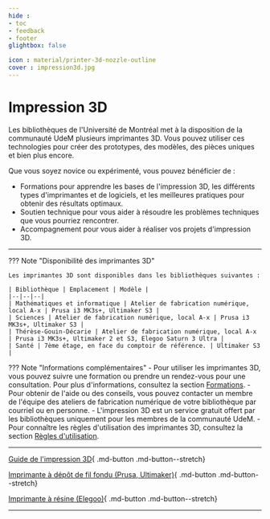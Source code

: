```yaml
---
hide : 
- toc
- feedback
- footer
glightbox: false

icon : material/printer-3d-nozzle-outline
cover : impression3d.jpg
---
```


# Impression 3D

Les bibliothèques de l'Université de Montréal met à la disposition de la communauté UdeM plusieurs imprimantes 3D. Vous pouvez utiliser ces technologies pour créer des prototypes, des modèles, des pièces uniques et bien plus encore.

Que vous soyez novice ou expérimenté, vous pouvez bénéficier de :

- Formations pour apprendre les bases de l'impression 3D, les différents types d'imprimantes et de logiciels, et les meilleures pratiques pour obtenir des résultats optimaux.
- Soutien technique pour vous aider à résoudre les problèmes techniques que vous pourriez rencontrer.
- Accompagnement pour vous aider à réaliser vos projets d'impression 3D.

--------

??? Note "Disponibilité des imprimantes 3D"

    Les imprimantes 3D sont disponibles dans les bibliothèques suivantes :

    | Bibliothèque | Emplacement | Modèle |
    |--|--|--|
    | Mathématiques et informatique | Atelier de fabrication numérique, local A-x | Prusa i3 MK3s+, Ultimaker S3 |
    | Sciences | Atelier de fabrication numérique, local A-x | Prusa i3 MK3s+, Ultimaker S3 |
    | Thérèse-Gouin-Décarie | Atelier de fabrication numérique, local A-x | Prusa i3 MK3s+, Ultimaker 2 et S3, Elegoo Saturn 3 Ultra |
    | Santé | 7ème étage, en face du comptoir de référence. | Ultimaker S3 |

??? Note "Informations complémentaires"
    - Pour utiliser les imprimantes 3D, vous pouvez suivre une formation ou prendre un rendez-vous pour une consultation. Pour plus d'informations, consultez la section [Formations](formations.md).
    - Pour obtenir de l'aide ou des conseils, vous pouvez contacter un membre de l'équipe des ateliers de fabrication numérique de votre bibliothèque par courriel ou en personne.
    - L'impression 3D est un service gratuit offert par les bibliothèques uniquement pour les membres de la communauté UdeM.
    - Pour connaître les règles d'utilisation des imprimantes 3D, consultez la section [Règles d'utilisation](regles.md).
  
---------

<div class="grid cards" markdown>

[Guide de l'impression 3D](introduction.md){ .md-button .md-button--stretch} 

[Imprimante à dépôt de fil fondu (Prusa, Ultimaker)](prusa.md){ .md-button .md-button--stretch}

[Imprimante à résine (Elegoo)](ultimaker.md){ .md-button .md-button--stretch}

</div>

--------
